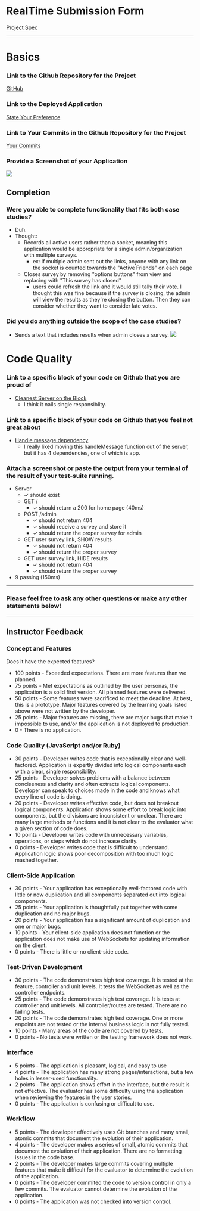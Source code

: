 # RealTime Submission Form
[Project Spec](https://github.com/turingschool/curriculum/blob/master/source/projects/real_time.markdown)

------

# Basics

### Link to the Github Repository for the Project
[GitHub](https://github.com/stevepentler/RealTime)

### Link to the Deployed Application
[State Your Preference](https://state-your-preference.herokuapp.com/)

### Link to Your Commits in the Github Repository for the Project
[Your Commits](https://github.com/stevepentler/RealTime/commits/master)

### Provide a Screenshot of your Application
![](http://g.recordit.co/jCytnvwzFx.gif)

## Completion

### Were you able to complete functionality that fits both case studies?
- Duh.
- Thought:
    - Records all active users rather than a socket, meaning this application would be appropriate for a single admin/organization with multiple surveys.
        - ex: If multiple admin sent out the links, anyone with any link on the socket is counted towards the "Active Friends" on each page
    - Closes survey by removing "options buttons" from view and replacing with "This survey has closed"
        - users could refresh the link and it would still tally their vote. I thought this was fine because if the survey is closing, the admin will view the results as they're closing the button. Then they can consider whether they want to consider late votes.


### Did you do anything outside the scope of the case studies?
- Sends a text that includes results when admin closes a survey.
![](http://i.imgur.com/oJhRmM7.jpg)

# Code Quality

### Link to a specific block of your code on Github that you are proud of
- [Cleanest Server on the Block](https://github.com/stevepentler/RealTime/blob/master/server.js#L21-L58)
    - I think it nails single responsiblity.

### Link to a specific block of your code on Github that you feel not great about
- [Handle message dependency](https://github.com/stevepentler/RealTime/blob/master/server.js#L48)
    - I really liked moving this handleMessage function out of the server, but it has 4 dependencies, one of which is app.


### Attach a screenshot or paste the output from your terminal of the result of your test-suite running.
  - Server
    - ✓ should exist
    - GET /
        - ✓ should return a 200 for home page (40ms)
    - POST /admin
        - ✓ should not return 404
        - ✓ should receive a survey and store it
        - ✓ should return the proper survey for admin
    - GET user survey link, SHOW results
        - ✓ should not return 404
        - ✓ should return the proper survey
    - GET user survey link, HIDE results
        - ✓ should not return 404
        - ✓ should return the proper survey
- 9 passing (150ms)

-----

### Please feel free to ask any other questions or make any other statements below!

-----

## Instructor Feedback

### Concept and Features

Does it have the expected features?

* 100 points - Exceeded expectations. There are more features than we planned.
* 75 points - Met expectations as outlined by the user personas, the application is a solid first version. All planned features were delivered.
* 50 points - Some features were sacrificed to meet the deadline. At best, this is a prototype. Major features covered by the learning goals listed above were not written by the developer.
* 25 points - Major features are missing, there are major bugs that make it impossible to use, and/or the application is not deployed to production.
* 0 - There is no application.

### Code Quality (JavaScript and/or Ruby)

* 30 points - Developer writes code that is exceptionally clear and well-factored. Application is expertly divided into logical components each with a clear, single responsibility.
* 25 points - Developer solves problems with a balance between conciseness and clarity and often extracts logical components. Developer can speak to choices made in the code and knows what every line of code is doing.
* 20 points - Developer writes effective code, but does not breakout logical components. Application shows some effort to break logic into components, but the divisions are inconsistent or unclear. There are many large methods or functions and it is not clear to the evaluator what a given section of code does.
* 10 points - Developer writes code with unnecessary variables, operations, or steps which do not increase clarity.
* 0 points - Developer writes code that is difficult to understand. Application logic shows poor decomposition with too much logic mashed together.

### Client-Side Application

* 30 points - Your application has exceptionally well-factored code with little or now duplication and all components separated out into logical components.
* 25 points - Your application is thoughtfully put together with some duplication and no major bugs.
* 20 points - Your application has a significant amount of duplication and one or major bugs.
* 10 points - Your client-side application does not function or the application does not make use of WebSockets for updating information on the client.
* 0 points - There is little or no client-side code.

### Test-Driven Development

* 30 points - The code demonstrates high test coverage. It is tested at the feature, controller and unit levels. It tests the WebSocket as well as the controller endpoints.
* 25 points - The code demonstrates high test coverage. It is tests at controller and unit levels. All controller/routes are tested. There are no failing tests.
* 20 points - The code demonstrates high test coverage. One or more enpoints are not tested or the internal business logic is not fully tested.
* 10 points - Many areas of the code are not covered by tests.
* 0 points - No tests were written or the testing framework does not work.

### Interface

* 5 points - The application is pleasant, logical, and easy to use
* 4 points - The application has many strong pages/interactions, but a few holes in lesser-used functionality.
* 2 points - The application shows effort in the interface, but the result is not effective. The evaluator has some difficulty using the application when reviewing the features in the user stories.
* 0 points - The application is confusing or difficult to use.

### Workflow

* 5 points - The developer effectively uses Git branches and many small, atomic commits that document the evolution of their application.
* 4 points - The developer makes a series of small, atomic commits that document the evolution of their application. There are no formatting issues in the code base.
* 2 points - The developer makes large commits covering multiple features that make it difficult for the evaluator to determine the evolution of the application.
* 0 points - The developer commited the code to version control in only a few commits. The evaluator cannot determine the evolution of the application.
* 0 points - The application was not checked into version control.
